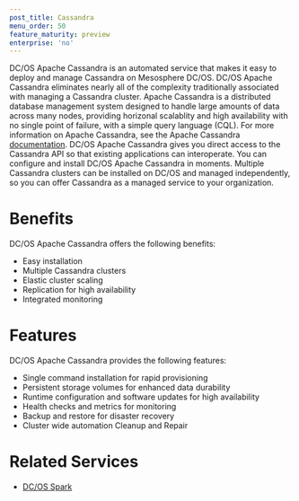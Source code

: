 ```yaml
---
post_title: Cassandra
menu_order: 50
feature_maturity: preview
enterprise: 'no'
---
```













DC/OS Apache Cassandra is an automated service that makes it easy to deploy and manage Cassandra on Mesosphere DC/OS. DC/OS Apache Cassandra eliminates nearly all of the complexity traditionally associated with managing a Cassandra cluster. Apache Cassandra is a distributed database management system designed to handle large amounts of data across many nodes, providing horizonal scalablity and high availability with no single point of failure, with a simple query language (CQL). For more information on Apache Cassandra, see the Apache Cassandra [documentation](http://docs.datastax.com/en/cassandra/2.2/pdf/cassandra22.pdf). DC/OS Apache Cassandra gives you direct access to the Cassandra API so that existing applications can interoperate. You can configure and install DC/OS Apache Cassandra in moments. Multiple Cassandra clusters can be installed on DC/OS and managed independently, so you can offer Cassandra as a managed service to your organization.

# Benefits

DC/OS Apache Cassandra offers the following benefits:

- Easy installation
- Multiple Cassandra clusters
- Elastic cluster scaling
- Replication for high availability
- Integrated monitoring


# Features

DC/OS Apache Cassandra provides the following features:

- Single command installation for rapid provisioning
- Persistent storage volumes for enhanced data durability
- Runtime configuration and software updates for high availability
- Health checks and metrics for monitoring
- Backup and restore for disaster recovery
- Cluster wide automation Cleanup and Repair

# Related Services

- [DC/OS Spark](https://docs.mesosphere.com/1.9/usage/service-guides/spark/)
